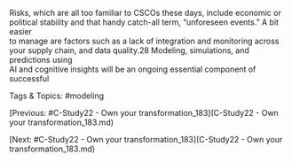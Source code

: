 Risks, which are all too familiar to CSCOs these days, include economic or  
political stability and that handy catch-all term, “unforeseen events.” A bit easier  
to manage are factors such as a lack of integration and monitoring across your 
supply chain, and data quality.28 Modeling, simulations, and predictions using  
AI and cognitive insights will be an ongoing essential component of successful 

   Tags & Topics:
   #modeling

[Previous: #C-Study22 - Own your transformation_183](C-Study22 - Own your transformation_183.md)

[Next: #C-Study22 - Own your transformation_183](C-Study22 - Own your transformation_183.md)